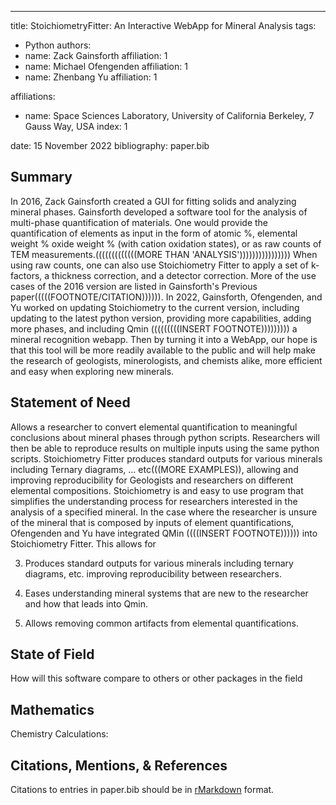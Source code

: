 ---
title: StoichiometryFitter: An Interactive WebApp for Mineral Analysis
tags:
  - Python
authors:
  - name: Zack Gainsforth
    affiliation: 1
  - name: Michael Ofengenden
    affiliation: 1
  - name: Zhenbang Yu
    affiliation: 1
    
affiliations:
 - name: Space Sciences Laboratory, University of California Berkeley, 7 Gauss Way, USA
   index: 1

date: 15 November 2022
bibliography: paper.bib

## Summary
In 2016, Zack Gainsforth created a GUI for fitting solids and analyzing mineral phases. Gainsforth developed a software tool for the analysis of multi-phase quantification of materials. One would provide the quantification of elements as input in the form of atomic %, elemental weight % oxide weight % (with cation oxidation states), or as raw counts of TEM measurements.(((((((((((((MORE THAN 'ANALYSIS')))))))))))))))) When using raw counts, one can also use Stoichiometry Fitter to apply a set of k-factors, a thickness correction, and a detector correction. More of the use cases of the 2016 version are listed in Gainsforth's Previous paper(((((FOOTNOTE/CITATION)))))). 
In 2022, Gainsforth, Ofengenden, and Yu worked on updating Stoichiometry to the current version, including updating to the latest python version, providing more capabilities, adding more phases, and including Qmin (((((((((INSERT FOOTNOTE))))))))) a mineral recognition webapp. Then by turning it into a WebApp, our hope is that this tool will be more readily available to the public and will help make the research of geologists, minerologists, and chemists alike, more efficient and easy when exploring new minerals. 


## Statement of Need
Allows a researcher to convert elemental quantification to meaningful conclusions about mineral phases through python scripts. Researchers will then be able to reproduce results on multiple inputs using the same python scripts. Stoichiometry Fitter produces standard outputs for various minerals including Ternary diagrams, ... etc(((MORE EXAMPLES)), allowing and improving reproducibility for Geologists and researchers on different elemental compositions. Stoichiometry is and easy to use program that simplifies the understanding process for researchers interested in the analysis of a specified mineral. In the case where the researcher is unsure of the mineral that is composed by inputs of element quantifications, Ofengenden and Yu have integrated QMin ((((INSERT FOOTNOTE)))))) into Stoichiometry Fitter. This allows for 

3) Produces standard outputs for various minerals including ternary diagrams, etc. improving reproducibility between researchers.

4) Eases understanding mineral systems that are new to the researcher and how that leads into Qmin.

5) Allows removing common artifacts from elemental quantifications.

## State of Field
How will this software compare to others or other packages in the field

## Mathematics
Chemistry Calculations:



## Citations, Mentions, & References

Citations to entries in paper.bib should be in
[rMarkdown](http://rmarkdown.rstudio.com/authoring_bibliographies_and_citations.html)
format.
